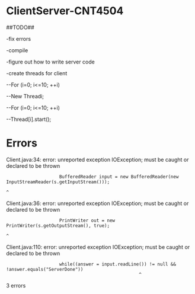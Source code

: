 # ClientServer-CNT4504
##TODO##

-fix errors

-compile

-figure out how to write server code

-create threads for client

--For (i=0; i<=10; ++i)

--New Threadi;

--For (i=0; i<=10; ++i)

--Thread[i].start();

# Errors

Client.java:34: error: unreported exception IOException; must be caught or declared to be thrown

                        BufferedReader input = new BufferedReader(new InputStreamReader(s.getInputStream()));
                                                                                                        ^
Client.java:36: error: unreported exception IOException; must be caught or declared to be thrown

                        PrintWriter out = new PrintWriter(s.getOutputStream(), true);
                                                                           ^
Client.java:110: error: unreported exception IOException; must be caught or declared to be thrown

                        while((answer = input.readLine()) != null && !answer.equals("ServerDone"))
                                                      ^
3 errors
